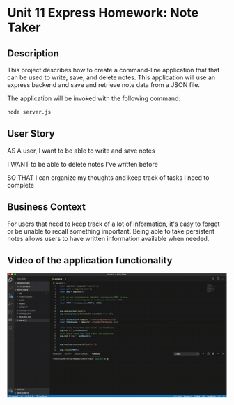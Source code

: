 # Unit 11 Express Homework: Note Taker

## Description


This project describes how to create a command-line application that that can be used to write, save, and delete notes. This application will use an express backend and save and retrieve note data from a JSON file. 

The application will be invoked with the following command:

```sh
node server.js
```

## User Story

AS A user, I want to be able to write and save notes

I WANT to be able to delete notes I've written before

SO THAT I can organize my thoughts and keep track of tasks I need to complete

## Business Context

For users that need to keep track of a lot of information, it's easy to forget or be unable to recall something important. Being able to take persistent notes allows users to have written information available when needed.


## Video of the application functionality


![gif](./public/assets/gif/NoteTakerapp.gif)

